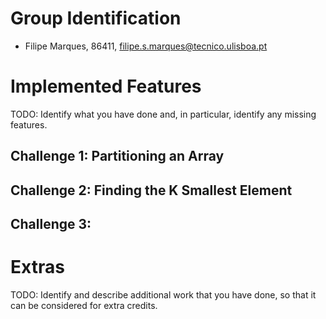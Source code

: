 # Group Identification

- Filipe Marques, 86411, filipe.s.marques@tecnico.ulisboa.pt

# Implemented Features
TODO: Identify what you have done and, in particular, identify any missing features.

## Challenge 1: Partitioning an Array

## Challenge 2: Finding the K Smallest Element

## Challenge 3:

# Extras
TODO: Identify and describe additional work that you have done, 
      so that it can be considered for extra credits.
